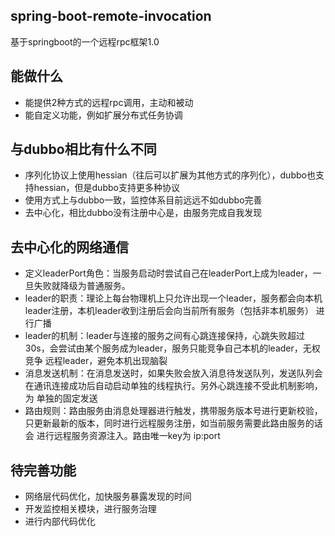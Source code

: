 ##  spring-boot-remote-invocation
基于springboot的一个远程rpc框架1.0

## 能做什么
* 能提供2种方式的远程rpc调用，主动和被动
* 能自定义功能，例如扩展分布式任务协调

## 与dubbo相比有什么不同
* 序列化协议上使用hessian（往后可以扩展为其他方式的序列化），dubbo也支持hessian，但是dubbo支持更多种协议
* 使用方式上与dubbo一致，监控体系目前远远不如dubbo完善
* 去中心化，相比dubbo没有注册中心是，由服务完成自我发现

## 去中心化的网络通信
* 定义leaderPort角色：当服务启动时尝试自己在leaderPort上成为leader，一旦失败就降级为普通服务。
* leader的职责：理论上每台物理机上只允许出现一个leader，服务都会向本机leader注册，本机leader收到注册后会向当前所有服务（包括非本机服务）
  进行广播
* leader的机制：leader与连接的服务之间有心跳连接保持，心跳失败超过30s，会尝试由某个服务成为leader，服务只能竞争自己本机的leader，无权竞争
  远程leader，避免本机出现脑裂
* 消息发送机制：在消息发送时，如果失败会放入消息待发送队列，发送队列会在通讯连接成功后自动启动单独的线程执行。另外心跳连接不受此机制影响，为
  单独的固定发送
* 路由规则：路由服务由消息处理器进行触发，携带服务版本号进行更新校验，只更新最新的版本，同时进行远程服务注册，如当前服务需要此路由服务的话会
  进行远程服务资源注入。路由唯一key为 ip:port
  
## 待完善功能
* 网络层代码优化，加快服务暴露发现的时间
* 开发监控相关模块，进行服务治理
* 进行内部代码优化